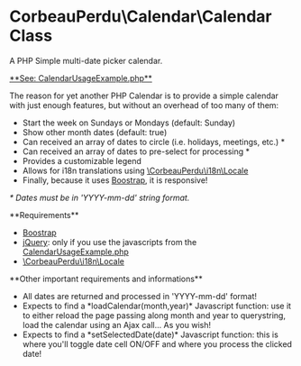 # CorbeauPerdu\Calendar\Calendar Class
<p>A PHP Simple multi-date picker calendar.</p>

<p><a href="https://github.com/ravenlost/PHP_Calendar/blob/master/UsageExamples/CalendarUsageExample.php">**See: CalendarUsageExample.php**</a></p>

<p>The reason for yet another PHP Calendar is to provide a simple calendar with just enough features, but without an overhead of too many of them:</p>

<ul>
	<li>Start the week on Sundays or Mondays (default: Sunday)</li>
	<li>Show other month dates (default: true)</li>
	<li>Can received an array of dates to circle (i.e. holidays, meetings, etc.) *</li>
	<li>Can received an array of dates to pre-select for processing *</li>
	<li>Provides a customizable legend</li>
	<li>Allows for i18n translations using <a href="https://github.com/ravenlost/PHP_Locale">\CorbeauPerdu\i18n\Locale</a></li>
	<li>Finally, because it uses <a href="https://getbootstrap.com/">Boostrap</a>, it is responsive!</li>
</ul>

 *\* Dates must be in 'YYYY-mm-dd' string format.*

<p>**Requirements**</p>
<ul>
	<li><a href="https://getbootstrap.com/">Boostrap</a></li>
	<li><a href="https://jquery.com/">jQuery</a>: only if you use the javascripts from the <a href="https://github.com/ravenlost/PHP_Calendar/blob/master/UsageExamples/CalendarUsageExample.php">CalendarUsageExample.php</a></li>
	<li><a href="https://github.com/ravenlost/PHP_Locale">\CorbeauPerdu\i18n\Locale</a></li>
</ul>

<p>**Other important requirements and informations**</p>
<ul>
	<li>All dates are returned and processed in 'YYYY-mm-dd' format!</li>
	<li>Expects to find a *loadCalendar(month,year)* Javascript function: use it to either reload the page passing along month and year to querystring, load the calendar using an Ajax call... As you wish!
	<li>Expects to find a *setSelectedDate(date)* Javascript function: this is where you'll toggle date cell ON/OFF and where you process the clicked date!
</ul>
